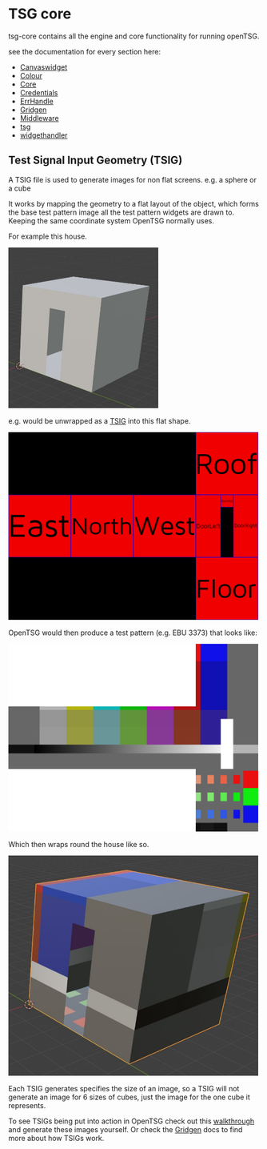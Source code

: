 # TSG core

tsg-core contains all the engine and core functionality for running openTSG.

see the documentation for every section here:

- [Canvaswidget](_docs/canvaswidget/doc.md)
- [Colour](_docs/colour/doc.md)
- [Core](_docs/core/doc.md)
- [Credentials](_docs/credentials/doc.md)
- [ErrHandle](_docs/errHandle/doc.md)
- [Gridgen](_docs/gridgen/doc.md)
- [Middleware](_docs/middleware/doc.md)
- [tsg](_docs/tsg/doc.md)
- [widgethandler](_docs/widgethandler/doc.md)

## Test Signal Input Geometry (TSIG)

A TSIG file is used to generate images for non flat screens. e.g. a sphere or a cube

It works by mapping the geometry to a flat layout of the object, which forms the
base test pattern image all the test pattern widgets are drawn to. Keeping the same
coordinate system OpenTSG normally uses.

For example this house.

<img src="./_images/houseBlenderView.jpg" alt="Blender House" width="300"/>

e.g. would be unwrapped as a [TSIG](./gridgen/testdata/tpig/house.json) into this flat shape.

<img src="./_images/houseFlat.jpeg" alt="House TSIG" width="500"/>

OpenTSG would then produce a test pattern (e.g. EBU 3373) that looks like:

<img src="./_images/houseEbu.png" alt="House TSIG" width="500"/>

Which then wraps round the house like so.

<img src="./_images/houseBlenderViewWrapped.jpg" alt="House TSIG" width="500"/>

Each TSIG generates specifies the size of an image, so a TSIG will not
generate an image for 6 sizes of cubes, just the image for the one cube it represents.

To see TSIGs being put into action in OpenTSG check out this [walkthrough](https://github.com/mrmxf/opentsg-node/blob/main/READMETPIG.md)
and generate these images yourself.
Or check the [Gridgen](_docs/gridgen/doc.md) docs to find more about how TSIGs work.
